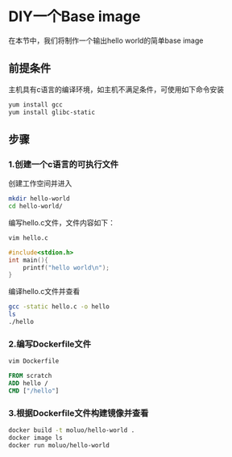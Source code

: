 # DIY一个Base image

在本节中，我们将制作一个输出hello world的简单base image

## 前提条件

主机具有c语言的编译环境，如主机不满足条件，可使用如下命令安装

```bash
yum install gcc
yum install glibc-static
```

## 步骤

### 1.创建一个c语言的可执行文件

创建工作空间并进入

```bash
mkdir hello-world
cd hello-world/
```

编写hello.c文件，文件内容如下：

```bash
vim hello.c
```

```c
#include<stdion.h>
int main(){
    printf("hello world\n");
}
```

编译hello.c文件并查看

```bash
gcc -static hello.c -o hello
ls
./hello
```

### 2.编写Dockerfile文件

```bash
vim Dockerfile
```

```dockerfile
FROM scratch
ADD hello /
CMD ["/hello"]
```

### 3.根据Dockerfile文件构建镜像并查看

```bash
docker build -t moluo/hello-world .
docker image ls
docker run moluo/hello-world
```

